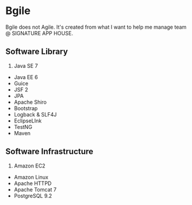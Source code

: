 Bgile
===================
Bgile does not Agile.
It's created from what I want to help me manage team @ SIGNATURE APP HOUSE.


Software Library
-----
 1. Java SE 7
 -  Java EE 6
 -  Guice
 -  JSF 2
 -  JPA
 -  Apache Shiro
 -  Bootstrap
 -  Logback & SLF4J
 -  EclipseLInk
 -  TestNG
 -  Maven


Software Infrastructure
-----
 1. Amazon EC2
 -  Amazon Linux
 -  Apache HTTPD
 -  Apache Tomcat 7
 -  PostgreSQL 9.2
